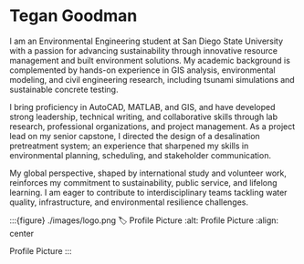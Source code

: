 # Tegan Goodman
I am an Environmental Engineering student at San Diego State University with a passion for advancing sustainability through innovative resource management and built environment solutions. My academic background is complemented by hands-on experience in GIS analysis, environmental modeling, and civil engineering research, including tsunami simulations and sustainable concrete testing.

I bring proficiency in AutoCAD, MATLAB, and GIS, and have developed strong leadership, technical writing, and collaborative skills through lab research, professional organizations, and project management. As a project lead on my senior capstone, I directed the design of a desalination pretreatment system; an experience that sharpened my skills in environmental planning, scheduling, and stakeholder communication.

My global perspective, shaped by international study and volunteer work, reinforces my commitment to sustainability, public service, and lifelong learning. I am eager to contribute to interdisciplinary teams tackling water quality, infrastructure, and environmental resilience challenges.

:::{figure} ./images/logo.png
:label: Profile Picture
:alt: Profile Picture
:align: center

Profile Picture
:::